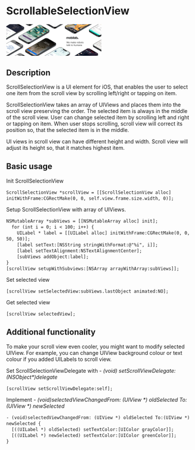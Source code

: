 ScrollableSelectionView
=======================

<img src="img\mobilab-header-logo.png" style="zoom:25%;" />

Description
-----------

ScrollSelectionView is a UI element for iOS, that enables the user to select one item from the scroll view by scrolling left/right or tapping on item. 

ScrollSelectionView takes an array of UIViews and places them into the scroll view preserving the order. The selected item is always in the middle of the scroll view. User can change selected item by scrolling left and right or tapping on item. When user stops scrolling, scroll view will correct its position so, that the selected item is in the middle.

UI views in scroll view can have different height and width. Scroll view will adjust its height so, that it matches highest item.

Basic usage
-----------
Init ScrollSelectionView

    ScrollSelectionView *scrollView = [[ScrollSelectionView alloc] initWithFrame:CGRectMake(0, 0, self.view.frame.size.width, 0)];
  
Setup ScrollSelectionView with array of UIViews. 

    NSMutableArray *subViews = [[NSMutableArray alloc] init];
      for (int i = 0; i < 100; i++) {
        UILabel * label = [[UILabel alloc] initWithFrame:CGRectMake(0, 0, 50, 50)];
        [label setText:[NSString stringWithFormat:@"%i", i]];
        [label setTextAlignment:NSTextAlignmentCenter];
        [subViews addObject:label];
    }
    [scrollView setupWithSubviews:[NSArray arrayWithArray:subViews]];
    
Set selected view

    [scrollView setSelectedView:subViews.lastObject animated:NO];
    
Get selected view

    [scrollView selectedView];
    
Additional functionality
------------------------

To make your scroll view even cooler, you might want to modify selected UIView. For example, you can change UIView background colour or text colour if you added UILabels to scroll view. 

Set ScrollSelectionViewDelegate with <i>- (void) setScrollViewDelegate:(NSObject<ScrollSelectionViewDelegate>*)delegate</i>

    [scrollView setScrollViewDelegate:self];

Implement <i>- (void)selectedViewChangedFrom: (UIView *) oldSelected To:(UIView *) newSelected</i>

    - (void)selectedViewChangedFrom: (UIView *) oldSelected To:(UIView *) newSelected {
      [((UILabel *) oldSelected) setTextColor:[UIColor grayColor]];
      [((UILabel *) newSelected) setTextColor:[UIColor greenColor]];
    }

